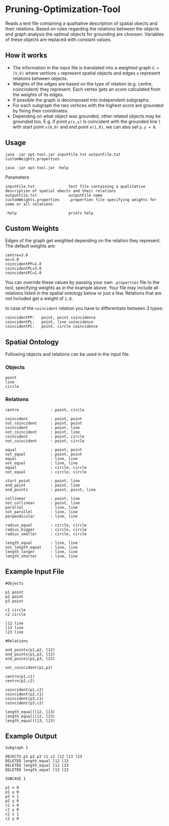 Pruning-Optimization-Tool
=======

Reads a text file containing a qualitative description of spatial obects and their relations. Based on rules regarding the relations between the objects and graph analysis the optimal objects for grounding are choosen. Variables of these objects are replaced with constant values.

## How it works
* The information in the input file is translated into a weighted graph ```G = (V,E)``` where vertices ```v``` represent spatial objects and edges ```e``` represent relations between objects.
* Weights of the edges are based on the type of relation (e.g. centre, coincindent) they represent. Each vertex gets an score calculated from the weights of its edges.
* If possible the graph is decomposed into independent subgraphs.
* For each subgraph the two vertices with the highest score are grounded by fixing their coordinates.
* Depending on what object was grounded, other related objects may be grounded too. E.g. if point ```p(x,y)``` is coincident with the grounded line ```l``` with start point ```s(0,0)``` and end point ```e(1,0)```, we can also set ```p.y = 0```.

## Usage
```java -jar opt-tool.jar inputFile.txt outputFile.txt customWeights.properties```

```java -jar opt-tool.jar -help```

Parameters

    inputFile.txt               text file containing a qualitative description of spatial obects and their relations
    outputFile.txt              outputFile name
    customWeights.properties    .properties file specifying weights for some or all relations
    
    -help                       prints help
    
## Custom Weights
Edges of the graph get weighted depending on the relation they represent.
The default weights are:

    centre=3.0
    ec=5.0
    coincidentPP=1.0
    coincidentPL=3.0
    coincidentPC=1.0
    
You can override these values by passing your own ```.properties``` file to the tool, specifying weights as in the example above.
Your file may include all relations listed in the spatial ontology below or just a few. Relations that are not included get a weight of ```1.0```.

In case of the ```coincident``` relation you have to differentiate between 3 types:

    coincidentPP:   point, point coincidence
    coincidentPL:   point, line coincidence
    coincidentPC:   point, circle coincidence

## Spatial Ontology
Following objects and relations can be used in the input file.

### Objects
    point
    line
    circle

### Relations

    centre			    : point, circle  
    
    coincident 		    : point, point  
    not_coincident 	    : point, point  
    coincident 		    : point, line  
    not_coincident 	    : point, line  
    coincident 		    : point, circle  
    not_coincident 	    : point, circle  
    
    equal      		    : point, point  
    not_equal      	    : point, point  
    equal      		    : line, line  
    not_equal      	    : line, line  
    equal      		    : circle, circle  
    not_equal      	    : circle, circle  
    
    start_point 	    : point, line   
    end_point 		    : point, line  
    end_points 		    : point, point, line
    
    collinear		    : point, line  
    not_collinear		: point, line  
    parallel 		    : line, line
    not_parallel 		: line, line  
    perpendicular 	    : line, line  
    
    radius_equal 	    : circle, circle  
    radius_bigger 	    : circle, circle  
    radius_smaller 	    : circle, circle 
    
    length_equal 	    : line, line
    not_length_equal    : line, line
    length_longer 	    : line, line   
    length_shorter 	    : line, line   

## Example Input File

    #Objects
    
    p1 point  
    p2 point   
    p3 point  
    
    c1 circle   
    c2 circle  
    
    l12 line  
    l13 line  
    l23 line  
    
    #Relations
    
    end_points(p1,p2, l12)  
    end_points(p1,p3, l13)  
    end_points(p2,p3, l23)  
    
    not_coincident(p1,p2)  
    
    centre(p1,c1)
    centre(p2,c2)  
    
    coincident(p1,c2)  
    coincident(p2,c1)  
    coincident(p3,c1)  
    coincident(p3,c2)  
    
    length_equal(l12, l13)  
    length_equal(l12, l23)  
    length_equal(l13, l23)   

## Example Output

    Subgraph 1
    
    OBJECTS p1 p2 p3 c1 c2 l12 l13 l23 
    DELETED length_equal l12 l13
    DELETED length_equal l12 l23
    DELETED length_equal l13 l23
    
    SUBCASE 1
    
    p1 x 0
    p1 y 0
    p2 x 1
    p2 y 0
    c1 x 0
    c1 y 0
    c2 x 1
    c2 y 0
